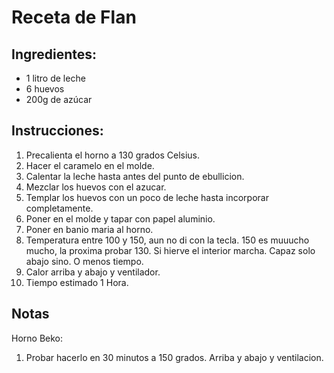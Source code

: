 # Receta de Flan

## Ingredientes:
- 1 litro de leche
- 6 huevos
- 200g de azúcar

## Instrucciones:

1. Precalienta el horno a 130 grados Celsius.
2. Hacer el caramelo en el molde.
3. Calentar la leche hasta antes del punto de ebullicion.
4. Mezclar los huevos con el azucar.
5. Templar los huevos con un poco de leche hasta incorporar completamente.
6. Poner en el molde y tapar con papel aluminio.
7. Poner en banio maria al horno.
8. Temperatura entre 100 y 150, aun no di con la tecla. 150 es muuucho mucho, la proxima probar 130. Si hierve el interior marcha. Capaz solo abajo sino. O menos tiempo.
9. Calor arriba y abajo y ventilador.
10. Tiempo estimado 1 Hora.

## Notas
Horno Beko:
1. Probar hacerlo en 30 minutos a 150 grados. Arriba y abajo y ventilacion.